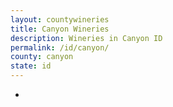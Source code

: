 ```yaml
---
layout: countywineries
title: Canyon Wineries
description: Wineries in Canyon ID
permalink: /id/canyon/
county: canyon
state: id
---
```

-
